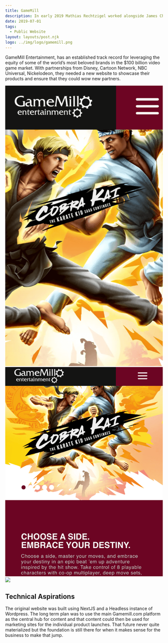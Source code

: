 ```yaml
---
title: GameMill
description: In early 2019 Mathias Rechtzigel worked alongside James Christenson to redesign Game Mill's public facing website in time for American Ninja Warrior's release.
date: 2019-07-01
tags:
  - Public Website
layout: layouts/post.njk
logo: ../img/logo/gamemill.png
---
```


<p class="lead-p">GameMill Entertainment, has an established track record for leveraging the equity of some of the world’s most beloved brands in the $100 billion video game market. With partnerships from Disney, Cartoon Network, NBC Universal, Nickelodeon, they needed a new website to showcase their products and ensure that they could wow new partners.</p>

<div class='device-collection'>
  <div class='phone-container'>
    <div class='device phone'>
      <img src="/img/gamemill/gamemill-small.png">
    </div>
  </div>
  <div class='tablet-container'>
    <div class='device tablet'>
      <img src='/img/gamemill/gamemill-medium.png'>
    </div>
  </div>
  <div class='device desktop'>
    <img src='/img/gamemill/gamemill-large.png'>
  </div>
</div>

## Technical Aspirations
The original website was built using NextJS and a Headless instance of Wordpress. The long term plan was to use the main Gamemill.com platform as the central hub for content and that content could then be used for marketing sites for the individual product launches. That future never quite materialized but the foundation is still there for when it makes sense for the business to make that jump.
